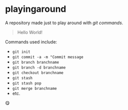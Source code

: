 # playingaround
A repository made just to play around with *git commands*.
> Hello World!

Commands used include:
* `git init`
* `git commit -a -m "Commit message`
* `git branch branchname`
* `git branch -d branchname`
* `git checkout branchname`
* `git stash`
* `git stash pop`
* `git merge branchname`
* etc.

:yum:
